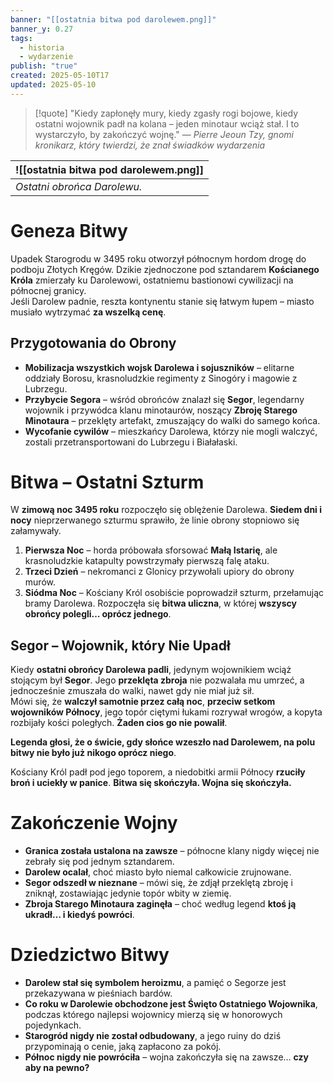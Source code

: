 ```yaml
---
banner: "[[ostatnia bitwa pod darolewem.png]]"
banner_y: 0.27
tags:
  - historia
  - wydarzenie
publish: "true"
created: 2025-05-10T17
updated: 2025-05-10
---
```

>[!quote] "Kiedy zapłonęły mury, kiedy zgasły rogi bojowe, kiedy ostatni wojownik padł na kolana – jeden minotaur wciąż stał. I to wystarczyło, by zakończyć wojnę."
>— _Pierre Jeoun Tzy, gnomi kronikarz, który twierdzi, że znał świadków wydarzenia_

| ![[ostatnia bitwa pod darolewem.png]]|
|-|
|*Ostatni obrońca Darolewu.*|

# **Geneza Bitwy**
Upadek Starogrodu w 3495 roku otworzył północnym hordom drogę do podboju Złotych Kręgów. Dzikie zjednoczone pod sztandarem **Kościanego Króla** zmierzały ku Darolewowi, ostatniemu bastionowi cywilizacji na północnej granicy.  
Jeśli Darolew padnie, reszta kontynentu stanie się łatwym łupem – miasto musiało wytrzymać **za wszelką cenę**.
## **Przygotowania do Obrony**
- **Mobilizacja wszystkich wojsk Darolewa i sojuszników** – elitarne oddziały Borosu, krasnoludzkie regimenty z Sinogóry i magowie z Lubrzegu.
- **Przybycie Segora** – wśród obrońców znalazł się **Segor**, legendarny wojownik i przywódca klanu minotaurów, noszący **Zbroję Starego Minotaura** – przeklęty artefakt, zmuszający do walki do samego końca.
- **Wycofanie cywilów** – mieszkańcy Darolewa, którzy nie mogli walczyć, zostali przetransportowani do Lubrzegu i Białałaski.
# **Bitwa – Ostatni Szturm**
W **zimową noc 3495 roku** rozpoczęło się oblężenie Darolewa. **Siedem dni i nocy** nieprzerwanego szturmu sprawiło, że linie obrony stopniowo się załamywały.
1. **Pierwsza Noc** – horda próbowała sforsować **Małą Istarię**, ale krasnoludzkie katapulty powstrzymały pierwszą falę ataku.
2. **Trzeci Dzień** – nekromanci z Glonicy przywołali upiory do obrony murów.
3. **Siódma Noc** – Kościany Król osobiście poprowadził szturm, przełamując bramy Darolewa. Rozpoczęła się **bitwa uliczna**, w której **wszyscy obrońcy polegli… oprócz jednego**.
## **Segor – Wojownik, który Nie Upadł**
Kiedy **ostatni obrońcy Darolewa padli**, jedynym wojownikiem wciąż stojącym był **Segor**. Jego **przeklęta zbroja** nie pozwalała mu umrzeć, a jednocześnie zmuszała do walki, nawet gdy nie miał już sił.  
Mówi się, że **walczył samotnie przez całą noc**, **przeciw setkom wojowników Północy**, jego topór ciętymi łukami rozrywał wrogów, a kopyta rozbijały kości poległych. **Żaden cios go nie powalił**.

**Legenda głosi, że o świcie, gdy słońce wzeszło nad Darolewem, na polu bitwy nie było już nikogo oprócz niego**.

Kościany Król padł pod jego toporem, a niedobitki armii Północy **rzuciły broń i uciekły w panice**. **Bitwa się skończyła. Wojna się skończyła.**
# **Zakończenie Wojny**
- **Granica została ustalona na zawsze** – północne klany nigdy więcej nie zebrały się pod jednym sztandarem.
- **Darolew ocalał**, choć miasto było niemal całkowicie zrujnowane.
- **Segor odszedł w nieznane** – mówi się, że zdjął przeklętą zbroję i zniknął, zostawiając jedynie topór wbity w ziemię.
- **Zbroja Starego Minotaura zaginęła** – choć według legend **ktoś ją ukradł… i kiedyś powróci**.
# **Dziedzictwo Bitwy**
- **Darolew stał się symbolem heroizmu**, a pamięć o Segorze jest przekazywana w pieśniach bardów.
- **Co roku w Darolewie obchodzone jest Święto Ostatniego Wojownika**, podczas którego najlepsi wojownicy mierzą się w honorowych pojedynkach.
- **Starogród nigdy nie został odbudowany**, a jego ruiny do dziś przypominają o cenie, jaką zapłacono za pokój.
- **Północ nigdy nie powróciła** – wojna zakończyła się na zawsze… **czy aby na pewno?**